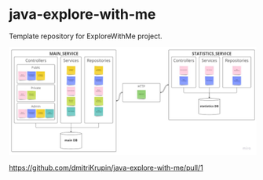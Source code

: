 # java-explore-with-me
Template repository for ExploreWithMe project.

![](Logo.jpg)

https://github.com/dmitriKrupin/java-explore-with-me/pull/1